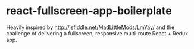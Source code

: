 # react-fullscreen-app-boilerplate

Heavily inspired by http://jsfiddle.net/MadLittleMods/LmYay/ and the challenge of delivering a fullscreen, responsive multi-route React + Redux app.
